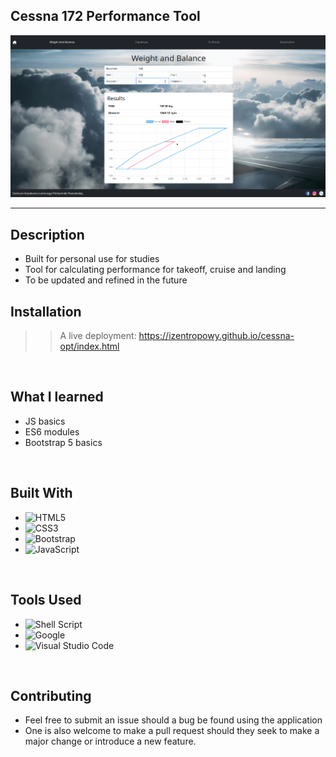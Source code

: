 ## **Cessna 172 Performance Tool**

<div align=center>
<img src='/images/previev.png' alt='project-cover'>
</div>
<hr>

## **Description**

- Built for personal use for studies
- Tool for calculating performance for takeoff, cruise and landing
- To be updated and refined in the future

## **Installation**

>> A live deployment: https://izentropowy.github.io/cessna-opt/index.html

<br>

## **What I learned**

* JS basics
* ES6 modules
* Bootstrap 5 basics

<br>

## **Built With**

- ![HTML5](https://img.shields.io/badge/html5-%23E34F26.svg?style=for-the-badge&logo=html5&logoColor=white)   
- ![CSS3](https://img.shields.io/badge/css3-%231572B6.svg?style=for-the-badge&logo=css3&logoColor=white)   
- ![Bootstrap](https://img.shields.io/badge/Bootstrap-7952B3?style=for-the-badge&logo=css3&logoColor=white)
- ![JavaScript](https://img.shields.io/badge/javascript-%23323330.svg?style=for-the-badge&logo=javascript&logoColor=%23F7DF1E)


<br>

## **Tools Used**

- ![Shell Script](https://img.shields.io/badge/Bash-%23121011.svg?style=for-the-badge&logo=gnu-bash&logoColor=white)   
- ![Google](https://img.shields.io/badge/google-4285F4?style=for-the-badge&logo=google&logoColor=white) 
- ![Visual Studio Code](https://img.shields.io/badge/Visual%20Studio%20Code-0078d7.svg?style=for-the-badge&logo=visual-studio-code&logoColor=white)   

<br>

## **Contributing**

- Feel free to submit an issue should a bug be found using the application
- One is also welcome to make a pull request should they seek to make a major change or introduce a new feature.

<br>
